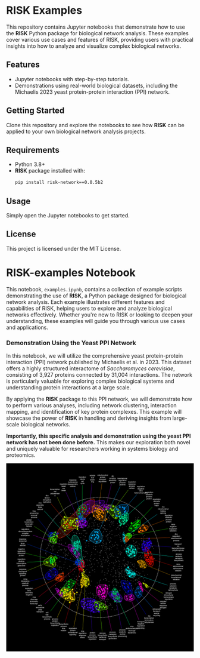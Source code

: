 # RISK Examples

This repository contains Jupyter notebooks that demonstrate how to use the **RISK** Python package for biological network analysis. These examples cover various use cases and features of RISK, providing users with practical insights into how to analyze and visualize complex biological networks.

## Features
- Jupyter notebooks with step-by-step tutorials.
- Demonstrations using real-world biological datasets, including the Michaelis 2023 yeast protein-protein interaction (PPI) network.

## Getting Started
Clone this repository and explore the notebooks to see how **RISK** can be applied to your own biological network analysis projects.

## Requirements
- Python 3.8+
- **RISK** package installed with:
  ```bash
  pip install risk-network==0.0.5b2
  ```

## Usage
Simply open the Jupyter notebooks to get started.

## License
This project is licensed under the MIT License.

# RISK-examples Notebook

This notebook, `examples.ipynb`, contains a collection of example scripts demonstrating the use of **RISK**, a Python package designed for biological network analysis. Each example illustrates different features and capabilities of RISK, helping users to explore and analyze biological networks effectively. Whether you're new to RISK or looking to deepen your understanding, these examples will guide you through various use cases and applications.

### Demonstration Using the Yeast PPI Network
In this notebook, we will utilize the comprehensive yeast protein-protein interaction (PPI) network published by Michaelis et al. in 2023. This dataset offers a highly structured interactome of *Saccharomyces cerevisiae*, consisting of 3,927 proteins connected by 31,004 interactions. The network is particularly valuable for exploring complex biological systems and understanding protein interactions at a large scale.

By applying the **RISK** package to this PPI network, we will demonstrate how to perform various analyses, including network clustering, interaction mapping, and identification of key protein complexes. This example will showcase the power of **RISK** in handling and deriving insights from large-scale biological networks.

**Importantly, this specific analysis and demonstration using the yeast PPI network has not been done before.** This makes our exploration both novel and uniquely valuable for researchers working in systems biology and proteomics.

![PPI Network Demo](./docs/github/network.png)

